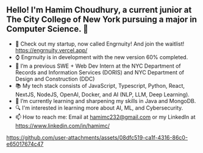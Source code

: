 ## Hello! I'm Hamim Choudhury, a current junior at The City College of New York pursuing a major in Computer Science. 👋

- 🎤 Check out my startup, now called Engrnuity! And join the waitlist! https://engrnuity.vercel.app/
- ⌚ Engrnuity is in development with the new version 60% completed. 
- 🔭 I’m a previous SWE + Web Dev Intern at the NYC Department of Records and Information Services (DORIS) and NYC Department of Design and Construction (DDC)
- 📚 My tech stack consists of JavaScript, Typescript, Python, React, NextJS, NodeJS, OpenAI, Docker, and AI (NLP, LLM, Deep Learning).
- 🌱 I’m currently learning and sharpening my skills in Java and MongoDB. 
- 🔍 I'm interested in learning more about AI, ML, and Cybersecurity.
- 📫 How to reach me: Email at hamimc232@gmail.com or my LinkedIn at https://www.linkedin.com/in/hamimc/







https://github.com/user-attachments/assets/08dfc519-ca1f-4316-86c0-e65017674c47

